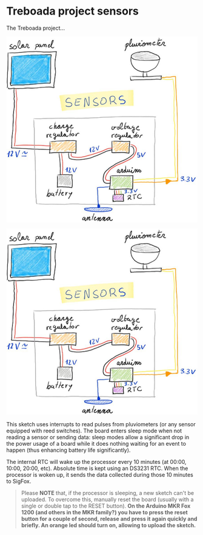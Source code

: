 # Treboada project sensors

The Treboada project...

![Project diagram](./doc/sensors_drawing.jpg "Project diagram")

![Arduino core sketch](./doc/sensors_drawing.jpg "Arduino core sketch")


This sketch uses interrupts to read pulses from pluviometers (or any sensor equipped with reed switches).
The board enters sleep mode when not reading a sensor or sending data: sleep modes allow a significant drop in the power usage of a board while it does nothing waiting for an event to happen (thus enhancing battery life significantly).

The internal RTC will wake up the processor every 10 minutes (at 00:00, 10:00, 20:00, etc). Absolute  time is kept using an DS3231 RTC. When the processor is woken up, it sends the data collected during those 10 minutes to SigFox.

>Please **NOTE** that, if the processor is sleeping, a new sketch can't be uploaded. To overcome this, manually reset the board (usually with a single or double tap to the RESET button). **On the Arduino MKR Fox 1200 (and others in the MKR family?) you have to press the reset button for a couple of second, release and press it again quickly and briefly. An orange led should turn on, allowing to upload the sketch.**